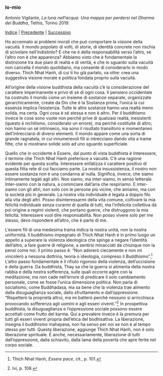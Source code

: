 <link rel="stylesheet" href="../assets/style.css">

### Io-mio

Antonio Vigilante, _La luna nell’acqua. Una mappa per perdersi nel Dharma del Buddha_, Tethis, Torino 2019.

[Indice](index.md) | [Precedente](il-dharma-d-occidente.md) | [Successivo](interessere.md)

Ho accennato ai problemi morali che può comportare la visione della vacuità. Il mondo popolato di volti, di storie, di identità concrete non rischia di scivolare nell’indistinto? E che ne è della responsabilità verso l’altro, se l’altro non è che apparenza? Abbiamo visto che è fondamentale la distinzione tra due piani di realtà e di verità, e che lo sguardo sulla vacuità non cancella il mondo quotidiano, ma consente di considerarlo in modo diverso. Thich Nhat Hanh, di cui ti ho già parlato, va oltre: crea una suggestiva visione morale e politica fondata proprio sulla vacuità.

All’origine della visione buddhista della vacuità c’è la considerazione del carattere impermanente e privo di sé di ogni cosa. Il pensiero occidentale ha costruito il mondo come un insieme di sostanze separate, organizzate gerarchicamente, create da Dio che è la Sostanza prima, l’unica la cui essenza implica l’esistenza. Tutte le altre sostanze hanno una realtà meno solida, ma certa. Ogni cosa è sé stessa e non è altro. Per il buddhismo invece le cose sono vuote non perché prive di qualsiasi realtà, inesistenti (questo è nichilismo, considerato un errore), ma perché costituite di altro; non hanno un sé intrinseco, ma sono il risultato transitorio e momentaneo dell’intrecciarsi di diversi elementi. Il mondo appare come una sorta di grande ragnatela, in cui innumerevoli fili si intrecciano dando vita a trame fitte, che si mostrano solide solo ad uno sguardo superficiale.

Quello che in occidente è Essere, dal punto di vista buddhista è Interessere, il termine che Thich Nhat Hanh preferisce a vacuità. C’è una ragione evidente per questa scelta. Interessere enfatizza il carattere positivo di questa fitta rete di cui facciamo parte. La nostra insussistenza, il nostro non essere sostanza non è una condanna al nulla. Significa, invece, che siamo intimamente legati agli altri. Non siamo, ma inter-siamo, in senso letterale. Inter-siamo con la natura, a cominciare dall’aria che respiriamo. E inter-siamo con gli altri, non solo con le persone più vicine, che amiamo, ma con la società più in generale. La nostra vita individuale è legata a doppio filo alla vita degli altri. Posso disinteressarmi della vita comune, coltivare la mia felicità individuale senza curarmi di quella di tutti, ma l’infelicità collettiva dà poi origine a regimi violenti, che portano guerre, che distruggono la mia felicità. Interessere vuol dire responsabilità. Non posso vivere solo per me stesso, devo rispondere all’altro, che è parte di me.

L’essere fili di una medesima trama indica la nostra unità, non la nostra uniformità. Il buddhismo impegnato di Thich Nhat Hanh è in primo luogo un appello a superare la violenza ideologica che spinge a negare l’identità dell’altro, a fare guerre di religione, a sentirsi minacciati da chiunque non la pensi come noi. Il primo passo è: “Non adorerò ciecamente e non mi vincolerò a nessuna dottrina, teoria o ideologia, compreso il Buddhismo”.[^83] L’altro passo fondamentale è il rifiuto rigoroso della violenza, dell’uccisione e della guerra. Da buddhista, Thay sa che la guerra si alimenta della nostra rabbia e della nostra sofferenza, sulle quali occorre agire con la meditazione, ma non cade nell’errore di predicare il solo cambiamento personale, come se fosse l’unica dimensione politica. Non parla di socialismo, come Buddhadasa, ma sa bene che la violenza trae alimento dalla disuguaglianza sociale, dallo sfruttamento e dall’oppressione. “Rispetterò la proprietà altrui, ma mi batterò perché nessuno si arricchisca provocando sofferenza agli uomini e agli esseri viventi.”[^84] In prospettiva buddhista, la disuguaglianza e l’oppressione sociale possono essere accettati come frutto del karma. Qui a prevalere invece è la premura per tutti gli esseri viventi propria dell’etica del bodhisattva. La liberazione, insegna il buddhismo mahayana, non ha senso per noi se non è al tempo stesso per tutti. Questa liberazione, aggiunge Thich Nhat Hanh, non è solo liberazione spirituale. È anche, necessariamente, liberazione di tutti dall’oppressione, dalla schiavitù, dalla lama della povertà che apre ferite nel corpo sociale.

[^83]: Thich Nhat Hanh, *Essere pace*, cit., p. 101. 
[^84]: Ivi, p. 108. 
